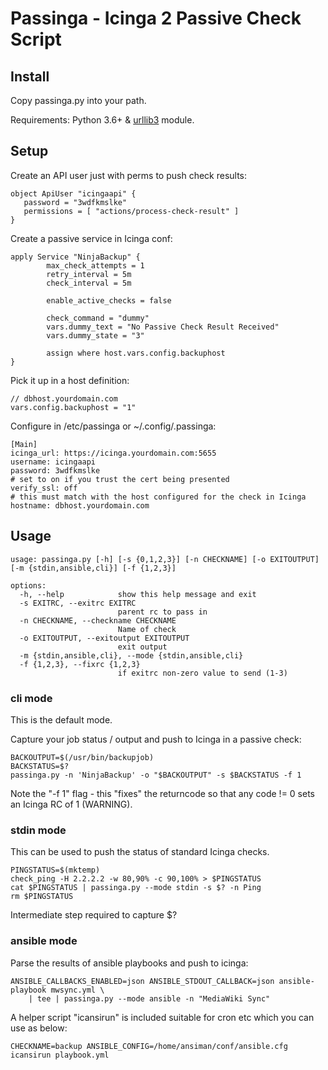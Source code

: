 Passinga - Icinga 2 Passive Check Script
========================================

## Install ##

Copy passinga.py into your path.

Requirements: Python 3.6+ & [urllib3](https://pypi.org/project/urllib3/) module.

## Setup ##

Create an API user just with perms to push check results:

	object ApiUser "icingaapi" {
	   password = "3wdfkmslke"
	   permissions = [ "actions/process-check-result" ]
	}

Create a passive service in Icinga conf:

	apply Service "NinjaBackup" {
			max_check_attempts = 1
			retry_interval = 5m
			check_interval = 5m

			enable_active_checks = false

			check_command = "dummy"
			vars.dummy_text = "No Passive Check Result Received"
			vars.dummy_state = "3"

			assign where host.vars.config.backuphost
	}

Pick it up in a host definition:

    // dbhost.yourdomain.com
    vars.config.backuphost = "1"

Configure in /etc/passinga or ~/.config/.passinga:

	[Main]
	icinga_url: https://icinga.yourdomain.com:5655
	username: icingaapi
	password: 3wdfkmslke
	# set to on if you trust the cert being presented
	verify_ssl: off
	# this must match with the host configured for the check in Icinga
	hostname: dbhost.yourdomain.com


## Usage ##

	usage: passinga.py [-h] [-s {0,1,2,3}] [-n CHECKNAME] [-o EXITOUTPUT] [-m {stdin,ansible,cli}] [-f {1,2,3}]
	
	options:
	  -h, --help            show this help message and exit
	  -s EXITRC, --exitrc EXITRC
	                        parent rc to pass in
	  -n CHECKNAME, --checkname CHECKNAME
	                        Name of check
	  -o EXITOUTPUT, --exitoutput EXITOUTPUT
	                        exit output
	  -m {stdin,ansible,cli}, --mode {stdin,ansible,cli}
	  -f {1,2,3}, --fixrc {1,2,3}
	                        if exitrc non-zero value to send (1-3)
	

### cli mode ###

This is the default mode.

Capture your job status / output and push to Icinga in a passive check:

	BACKOUTPUT=$(/usr/bin/backupjob)
	BACKSTATUS=$?
	passinga.py -n 'NinjaBackup' -o "$BACKOUTPUT" -s $BACKSTATUS -f 1

Note the "-f 1" flag - this "fixes" the returncode so that any code != 0 sets an Icinga RC of 1 (WARNING).


### stdin mode ###

This can be used to push the status of standard Icinga checks.

    PINGSTATUS=$(mktemp)
    check_ping -H 2.2.2.2 -w 80,90% -c 90,100% > $PINGSTATUS
    cat $PINGSTATUS | passinga.py --mode stdin -s $? -n Ping
    rm $PINGSTATUS

Intermediate step required to capture $?

### ansible mode ###

Parse the results of ansible playbooks and push to icinga:

    ANSIBLE_CALLBACKS_ENABLED=json ANSIBLE_STDOUT_CALLBACK=json ansible-playbook mwsync.yml \
        | tee | passinga.py --mode ansible -n "MediaWiki Sync"
        
A helper script "icansirun" is included suitable for cron etc which you can use as below:

    CHECKNAME=backup ANSIBLE_CONFIG=/home/ansiman/conf/ansible.cfg icansirun playbook.yml



